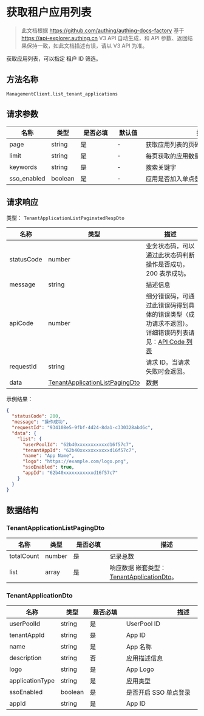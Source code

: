 # 获取租户应用列表

<!--
  警告⚠️：
  不要直接修改该文档，
  https://github.com/Authing/authing-docs-factory
  使用该项目进行生成
-->

<LastUpdated />

> 此文档根据 https://github.com/authing/authing-docs-factory 基于 https://api-explorer.authing.cn V3 API 自动生成，和 API 参数、返回结果保持一致，如此文档描述有误，请以 V3 API 为准。

获取应用列表，可以指定 租户 ID 筛选。

## 方法名称

`ManagementClient.list_tenant_applications`

## 请求参数

| 名称 | 类型 | <div style="width:80px">是否必填</div> | <div style="width:60px">默认值</div> | <div style="width:300px">描述</div> | <div style="width:200px">示例值</div> |
| ---- | ---- | ---- | ---- | ---- | ---- |
 | page | string  | 是 | - | 获取应用列表的页码  | `1` |
 | limit | string  | 是 | - | 每页获取的应用数量  | `1` |
 | keywords | string  | 是 | - | 搜索关键字  |  |
 | sso_enabled | boolean  | 是 | - | 应用是否加入单点登录  |  |




## 请求响应

类型： `TenantApplicationListPaginatedRespDto`

| 名称 | 类型 | 描述 |
| ---- | ---- | ---- |
| statusCode | number | 业务状态码，可以通过此状态码判断操作是否成功，200 表示成功。 |
| message | string | 描述信息 |
| apiCode | number | 细分错误码，可通过此错误码得到具体的错误类型（成功请求不返回）。详细错误码列表请见：[API Code 列表](https://api-explorer.authing.cn/?tag=group/%E5%BC%80%E5%8F%91%E5%87%86%E5%A4%87#tag/%E5%BC%80%E5%8F%91%E5%87%86%E5%A4%87/%E9%94%99%E8%AF%AF%E5%A4%84%E7%90%86/apiCode) |
| requestId | string | 请求 ID。当请求失败时会返回。 |
| data | <a href="#TenantApplicationListPagingDto">TenantApplicationListPagingDto</a> | 数据 |



示例结果：

```json
{
  "statusCode": 200,
  "message": "操作成功",
  "requestId": "934108e5-9fbf-4d24-8da1-c330328abd6c",
  "data": {
    "list": {
      "userPoolId": "62b40xxxxxxxxxxxd16f57c7",
      "tenantAppId": "62b40xxxxxxxxxxxd16f57c7",
      "name": "App Name",
      "logo": "https://example.com/logo.png",
      "ssoEnabled": true,
      "appId": "62b40xxxxxxxxxxxd16f57c7"
    }
  }
}
```

## 数据结构


### <a id="TenantApplicationListPagingDto"></a> TenantApplicationListPagingDto

| 名称 | 类型 | <div style="width:80px">是否必填</div> | <div style="width:300px">描述</div> | <div style="width:200px">示例值</div> |
| ---- |  ---- | ---- | ---- | ---- |
| totalCount | number | 是 | 记录总数   |  |
| list | array | 是 | 响应数据 嵌套类型：<a href="#TenantApplicationDto">TenantApplicationDto</a>。  |  |


### <a id="TenantApplicationDto"></a> TenantApplicationDto

| 名称 | 类型 | <div style="width:80px">是否必填</div> | <div style="width:300px">描述</div> | <div style="width:200px">示例值</div> |
| ---- |  ---- | ---- | ---- | ---- |
| userPoolId | string | 是 | UserPool ID   |  `62b40xxxxxxxxxxxd16f57c7` |
| tenantAppId | string | 是 | App ID   |  `62b40xxxxxxxxxxxd16f57c7` |
| name | string | 是 | App 名称   |  `App Name` |
| description | string | 否 | 应用描述信息   |  |
| logo | string | 是 | App Logo   |  `https://example.com/logo.png` |
| applicationType | string | 是 | 应用类型   |  |
| ssoEnabled | boolean | 是 | 是否开启 SSO 单点登录   |  `true` |
| appId | string | 是 | App ID   |  `62b40xxxxxxxxxxxd16f57c7` |



